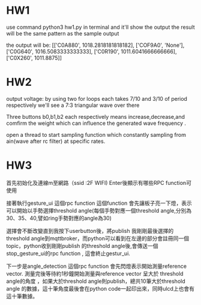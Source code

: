 # HW1
use command python3 hw1.py in terminal and it'll show the output
the result will be the same pattern as the sample output

the output will be:
[['C0A880', 1018.2818181818182], ['COF9A0', 'None'], ['C0G640', 1016.5083333333333], ['C0R190', 1011.6041666666666], ['C0X260', 1011.8875]]

# HW2
output voltage: 
  by using two for loops each takes 7/10 and 3/10 of period respectively 
  we'll see a 7:3 triangular wave over there 
 
Three buttons b0,b1,b2 each respectively means increase,decrease,and comfirm the weight which can influence the generated wave frequency .

open a thread to start sampling function which constantly sampling from ain(wave after rc filter) at specific rates.

# HW3
首先初始化及連線m至網路（ssid :2F WIFI)
Enter後顯示有哪些RPC function可使用

接著執行gesture_ui 這個rpc function 
這個function 會先讓板子亮一下燈，表示可以開始以手勢選擇threshold angle(每個手勢對應一個threshold angle,分別為30、35、40,譬如ring手勢對應的angle為30)

選擇會不斷改變直到我按下userbutton後，將publish 我剛剛最後選擇的threshold angle到mqttbroker，而python可以看到在左邊的部分會註冊同一個topic，python收到剛剛publish 的threshold angle後,會傳送一個stop_gesture_ui的rpc function ,
 這會終止gestur_ui.

下一步是angle_detection 這個rpc function 會先閃燈表示開始測量reference vector.
測量完後等待約1秒鐘開始測量與reference vector 呈大於 threshold angle的角度 ，如果大於threshold angle則publish，總共10筆大於threshold angle 的數據，這十筆角度最後會在python code一起印出來，同時ulcd上也會有這十筆數據。

